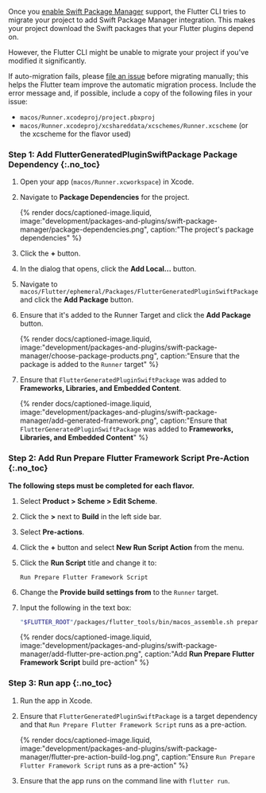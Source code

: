 Once you [enable Swift Package Manager][] support, the Flutter CLI tries to
migrate your project to add Swift Package Manager integration.
This makes your project download the Swift packages that your Flutter
plugins depend on.

However, the Flutter CLI might be unable to migrate your project if you've
modified it significantly.

If auto-migration fails, please [file an issue][]
before migrating manually; this helps the Flutter team improve
the automatic migration process.
Include the error message and, if possible, include a copy of
the following files in your issue:

* `macos/Runner.xcodeproj/project.pbxproj`
* `macos/Runner.xcodeproj/xcshareddata/xcschemes/Runner.xcscheme`
  (or the xcscheme for the flavor used)

### Step 1: Add FlutterGeneratedPluginSwiftPackage Package Dependency {:.no_toc}

1. Open your app (`macos/Runner.xcworkspace`) in Xcode.
2. Navigate to **Package Dependencies** for the project.

   {% render docs/captioned-image.liquid,
   image:"development/packages-and-plugins/swift-package-manager/package-dependencies.png",
   caption:"The project's package dependencies" %}

3. Click the **+** button.
4. In the dialog that opens, click the **Add Local...** button.
5. Navigate to `macos/Flutter/ephemeral/Packages/FlutterGeneratedPluginSwiftPackage`
   and click the **Add Package** button.
6. Ensure that it's added to the Runner Target and click the **Add Package**
   button.

   {% render docs/captioned-image.liquid,
   image:"development/packages-and-plugins/swift-package-manager/choose-package-products.png",
   caption:"Ensure that the package is added to the `Runner` target" %}

7. Ensure that `FlutterGeneratedPluginSwiftPackage` was added to **Frameworks,
   Libraries, and Embedded Content**.

   {% render docs/captioned-image.liquid,
   image:"development/packages-and-plugins/swift-package-manager/add-generated-framework.png",
   caption:"Ensure that `FlutterGeneratedPluginSwiftPackage` was added to **Frameworks, Libraries, and Embedded Content**" %}

### Step 2: Add Run Prepare Flutter Framework Script Pre-Action {:.no_toc}

**The following steps must be completed for each flavor.**

1. Select **Product > Scheme > Edit Scheme**.
2. Click the **>** next to **Build** in the left side bar.
3. Select **Pre-actions**.
4. Click the **+** button and select **New Run Script Action** from the menu.
5. Click the **Run Script** title and change it to:

   ```plaintext
   Run Prepare Flutter Framework Script
   ```

6. Change the **Provide build settings from** to the `Runner` target.
7. Input the following in the text box:

   ```sh
   "$FLUTTER_ROOT"/packages/flutter_tools/bin/macos_assemble.sh prepare
   ```

   {% render docs/captioned-image.liquid,
   image:"development/packages-and-plugins/swift-package-manager/add-flutter-pre-action.png",
   caption:"Add **Run Prepare Flutter Framework Script** build pre-action" %}

### Step 3: Run app {:.no_toc}

1. Run the app in Xcode.
2. Ensure that `FlutterGeneratedPluginSwiftPackage` is a target dependency and
   that `Run Prepare Flutter Framework Script` runs as a pre-action.

   {% render docs/captioned-image.liquid,
   image:"development/packages-and-plugins/swift-package-manager/flutter-pre-action-build-log.png",
   caption:"Ensure `Run Prepare Flutter Framework Script` runs as a pre-action" %}

3. Ensure that the app runs on the command line with `flutter run`.

[enable Swift Package Manager]: /packages-and-plugins/swift-package-manager/for-app-developers/#how-to-enable-swift-package-manager
[file an issue]: {{site.github}}/flutter/flutter/issues/new?template=2_bug.yml
